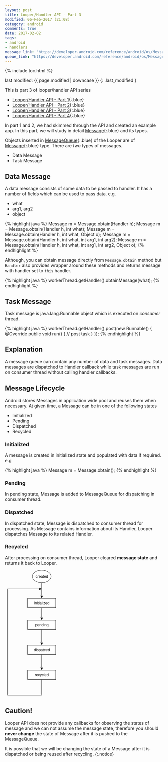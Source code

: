 ```yaml
---
layout: post
title: Looper/Handler API - Part 3
modified: 06-Feb-2017 (21:08)
category: android
comments: true
date: 2017-02-02
tags:
- android
- handlers
message_link: "https://developer.android.com/reference/android/os/Message.html"
queue_link: "https://developer.android.com/reference/android/os/MessageQueue.html"
---
```


{% include toc.html %}

last modified: {{ page.modified | downcase }} 
{: .last_modified }

This is part 3 of looper/handler API series

- [Looper/Handler API - Part 1]({{site.url}}/looper-handler-api/){:.blue}
- [Looper/Handler API - Part 2]({{site.url}}/looper-handler-api-part-2/){:.blue}
- [Looper/Handler API - Part 3]({{site.url}}/looper-handler-api-part-3/){:.blue}
- [Looper/Handler API - Part 4]({{site.url}}/looper-handler-api-part-4/){:.blue}


In part 1 and 2, we had skimmed through the API and created an example app. In this part, we will study in detail [Message]({{page.message_link}}){:.blue}
and its types.

Objects inserted in [MessageQueue]({{page.queue_link}}){:.blue} of the Looper are of [Message]({{page.message_link}}){:.blue} type. There are
 *two* types of messages.

 - Data Message
 - Task Message

## Data Message

 A data message consists of some data to be passed to handler. It has a number of fields which can be used to pass data. e.g.

 - what
 - arg1, arg2
 - object

 {% highlight java %}
Message m = Message.obtain(Handler h);
Message m = Message.obtain(Handler h, int what);
Message m = Message.obtain(Handler h, int what, Object o);
Message m = Message.obtain(Handler h, int what, int arg1, int arg2);
Message m = Message.obtain(Handler h, int what, int arg1, int arg2, Object o);
 {% endhighlight %}

Although, you can obtain message directly from `Message.obtain` method but `Handler` also provides wrapper around these methods and returns message with handler set to `this` 
handler.

{% highlight java %}
workerThread.getHandler().obtainMessage(what);
{% endhighlight %}

## Task Message

Task message is java.lang.Runnable object which is executed on *consumer* thread.

{% highlight java %}
     workerThread.getHandler().post(new Runnable() {
                @Override
                public void run() {
                    // post task
                }
            });
{% endhighlight %}

## Explanation

A message queue can contain any number of data and task messages. Data messages are dispatched to Handler callback while task messages
are run on consumer thread without calling handler callbacks.

## Message Lifecycle

Android stores Messages in application wide pool and reuses them when necessary. At given time, a Message can be in one of the
following states

- Initialized
- Pending
- Dispatched
- Recycled

### Initialized

A message is created in initialized state and populated with data if required. e.g

{% highlight java %}
Message m = Message.obtain();
{% endhighlight %}

### Pending

In pending state, Message is added to MessageQueue for dispatching in consumer thread.

### Dispatched

In dispatched state, Message is dispatched to consumer thread for processing. As Message contains information about its Handler,
Looper dispatches Message to its related Handler.

### Recycled

After processing on consumer thread, Looper cleared **message state** and returns it back to Looper.

<svg xmlns="http://www.w3.org/2000/svg" xmlns:xlink="http://www.w3.org/1999/xlink" width="163px" version="1.1" viewBox="0 0 163 409" style="max-width:100%;max-height:409px;"><defs/><g transform="translate(0.5,0.5)"><path d="M 117 40 L 117 83.63" fill="none" stroke="#000000" stroke-miterlimit="10" pointer-events="none"/><path d="M 117 88.88 L 113.5 81.88 L 117 83.63 L 120.5 81.88 Z" fill="#000000" stroke="#000000" stroke-miterlimit="10" pointer-events="none"/><ellipse cx="117" cy="20" rx="30" ry="20" fill="#ffffff" stroke="#000000" pointer-events="none"/><g transform="translate(96.5,13.5)"><switch><foreignObject style="overflow:visible;" pointer-events="all" width="41" height="12" requiredFeatures="http://www.w3.org/TR/SVG11/feature#Extensibility"><div xmlns="http://www.w3.org/1999/xhtml" style="display: inline-block; font-size: 12px; font-family: Helvetica; color: rgb(0, 0, 0); line-height: 1.2; vertical-align: top; width: 42px; white-space: nowrap; word-wrap: normal; text-align: center;"><div xmlns="http://www.w3.org/1999/xhtml" style="display:inline-block;text-align:inherit;text-decoration:inherit;">created</div></div></foreignObject><text x="21" y="12" fill="#000000" text-anchor="middle" font-size="12px" font-family="Helvetica">created</text></switch></g><path d="M 117 120 L 117 153.63" fill="none" stroke="#000000" stroke-miterlimit="10" pointer-events="none"/><path d="M 117 158.88 L 113.5 151.88 L 117 153.63 L 120.5 151.88 Z" fill="#000000" stroke="#000000" stroke-miterlimit="10" pointer-events="none"/><rect x="72" y="90" width="90" height="30" fill="#ffffff" stroke="#000000" pointer-events="none"/><g transform="translate(90.5,98.5)"><switch><foreignObject style="overflow:visible;" pointer-events="all" width="52" height="12" requiredFeatures="http://www.w3.org/TR/SVG11/feature#Extensibility"><div xmlns="http://www.w3.org/1999/xhtml" style="display: inline-block; font-size: 12px; font-family: Helvetica; color: rgb(0, 0, 0); line-height: 1.2; vertical-align: top; width: 53px; white-space: nowrap; word-wrap: normal; text-align: center;"><div xmlns="http://www.w3.org/1999/xhtml" style="display:inline-block;text-align:inherit;text-decoration:inherit;">initialized</div></div></foreignObject><text x="26" y="12" fill="#000000" text-anchor="middle" font-size="12px" font-family="Helvetica">initialized</text></switch></g><path d="M 117 190 L 117 233.63" fill="none" stroke="#000000" stroke-miterlimit="10" pointer-events="none"/><path d="M 117 238.88 L 113.5 231.88 L 117 233.63 L 120.5 231.88 Z" fill="#000000" stroke="#000000" stroke-miterlimit="10" pointer-events="none"/><rect x="72" y="160" width="90" height="30" fill="#ffffff" stroke="#000000" pointer-events="none"/><g transform="translate(94.5,168.5)"><switch><foreignObject style="overflow:visible;" pointer-events="all" width="45" height="12" requiredFeatures="http://www.w3.org/TR/SVG11/feature#Extensibility"><div xmlns="http://www.w3.org/1999/xhtml" style="display: inline-block; font-size: 12px; font-family: Helvetica; color: rgb(0, 0, 0); line-height: 1.2; vertical-align: top; width: 46px; white-space: nowrap; word-wrap: normal; text-align: center;"><div xmlns="http://www.w3.org/1999/xhtml" style="display:inline-block;text-align:inherit;text-decoration:inherit;">pending</div></div></foreignObject><text x="23" y="12" fill="#000000" text-anchor="middle" font-size="12px" font-family="Helvetica">pending</text></switch></g><path d="M 117 270 L 117 313.63" fill="none" stroke="#000000" stroke-miterlimit="10" pointer-events="none"/><path d="M 117 318.88 L 113.5 311.88 L 117 313.63 L 120.5 311.88 Z" fill="#000000" stroke="#000000" stroke-miterlimit="10" pointer-events="none"/><rect x="72" y="240" width="90" height="30" fill="#ffffff" stroke="#000000" pointer-events="none"/><g transform="translate(90.5,248.5)"><switch><foreignObject style="overflow:visible;" pointer-events="all" width="53" height="12" requiredFeatures="http://www.w3.org/TR/SVG11/feature#Extensibility"><div xmlns="http://www.w3.org/1999/xhtml" style="display: inline-block; font-size: 12px; font-family: Helvetica; color: rgb(0, 0, 0); line-height: 1.2; vertical-align: top; width: 54px; white-space: nowrap; word-wrap: normal; text-align: center;"><div xmlns="http://www.w3.org/1999/xhtml" style="display:inline-block;text-align:inherit;text-decoration:inherit;">dispatced</div></div></foreignObject><text x="27" y="12" fill="#000000" text-anchor="middle" font-size="12px" font-family="Helvetica">dispatced</text></switch></g><path d="M 117 350 L 117 400 L 7 400 L 7 60 L 110.63 60" fill="none" stroke="#000000" stroke-miterlimit="10" pointer-events="none"/><path d="M 115.88 60 L 108.88 63.5 L 110.63 60 L 108.88 56.5 Z" fill="#000000" stroke="#000000" stroke-miterlimit="10" pointer-events="none"/><rect x="72" y="320" width="90" height="30" fill="#ffffff" stroke="#000000" pointer-events="none"/><g transform="translate(93.5,328.5)"><switch><foreignObject style="overflow:visible;" pointer-events="all" width="46" height="12" requiredFeatures="http://www.w3.org/TR/SVG11/feature#Extensibility"><div xmlns="http://www.w3.org/1999/xhtml" style="display: inline-block; font-size: 12px; font-family: Helvetica; color: rgb(0, 0, 0); line-height: 1.2; vertical-align: top; width: 47px; white-space: nowrap; word-wrap: normal; text-align: center;"><div xmlns="http://www.w3.org/1999/xhtml" style="display:inline-block;text-align:inherit;text-decoration:inherit;">recycled</div></div></foreignObject><text x="23" y="12" fill="#000000" text-anchor="middle" font-size="12px" font-family="Helvetica">recycled</text></switch></g></g></svg>

## Caution!

Looper API does not provide any callbacks for observing the states of message and we can not assume the message state, therefore you
should **never change** the state of Message after it is pushed to the MessageQueue.

It is possible that we will be changing the state of a Message after it is dispatched or being reused after recycling.
{:.notice}